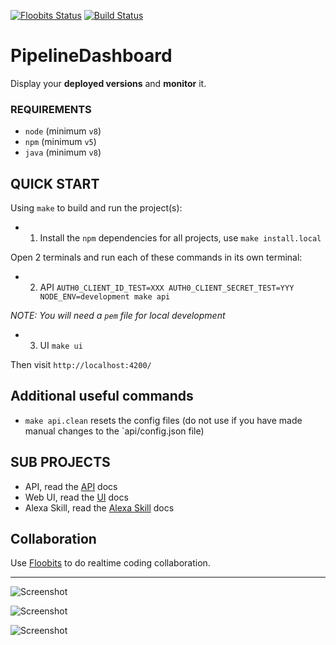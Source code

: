 [![Floobits Status](https://floobits.com/eddiejaoude/DashboardHub-PipelineDashboard.svg)](https://floobits.com/eddiejaoude/DashboardHub-PipelineDashboard/redirect)
[![Build Status](https://travis-ci.org/DashboardHub/PipelineDashboard.svg?branch=prototype-v0.8.0)](https://travis-ci.org/DashboardHub/PipelineDashboard)

# PipelineDashboard

Display your **deployed versions** and **monitor** it.

### REQUIREMENTS

- `node` (minimum `v8`)
- `npm` (minimum `v5`)
- `java` (minimum `v8`)

## QUICK START

Using `make` to build and run the project(s):

- 1. Install the `npm` dependencies for all projects, use `make install.local`

Open 2 terminals and run each of these commands in its own terminal:

- 2. API `AUTH0_CLIENT_ID_TEST=XXX AUTH0_CLIENT_SECRET_TEST=YYY NODE_ENV=development make api`

*NOTE: You will need a `pem` file for local development*

- 3. UI `make ui`

Then visit `http://localhost:4200/`

## Additional useful commands

- `make api.clean` resets the config files (do not use if you have made manual changes to the `api/config.json file)

## SUB PROJECTS

* API, read the [API](api/README.md) docs 
* Web UI, read the [UI](web/README.md) docs 
* Alexa Skill, read the [Alexa Skill](alexa/README.md) docs 

## Collaboration

Use [Floobits](https://floobits.com/eddiejaoude/DashboardHub-PipelineDashboard) to do realtime coding collaboration.

---

![Screenshot](https://user-images.githubusercontent.com/624760/33978327-0ee1e370-e097-11e7-924c-670f76b562d3.png)

![Screenshot](https://user-images.githubusercontent.com/624760/34434721-ef3fb3fe-ec7f-11e7-8c53-73263fb75c97.png)

![Screenshot](https://user-images.githubusercontent.com/624760/33978333-160b9bf0-e097-11e7-8ef0-efeb9751f019.png)
